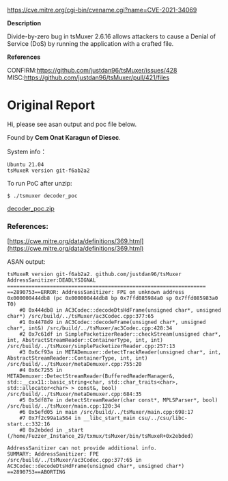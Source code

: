 
https://cve.mitre.org/cgi-bin/cvename.cgi?name=CVE-2021-34069

**Description**

Divide-by-zero bug in tsMuxer 2.6.16 allows attackers to cause a Denial of Service (DoS) by running the application with a crafted file.


**References**

CONFIRM:https://github.com/justdan96/tsMuxer/issues/428
MISC:https://github.com/justdan96/tsMuxer/pull/421/files

# Original Report

Hi, please see asan output and poc file below.

Found by **Cem Onat Karagun of Diesec**.

System info：
```
Ubuntu 21.04
tsMuxeR version git-f6ab2a2
```

To run PoC after unzip:
```
$ ./tsmuxer decoder_poc
```

[decoder_poc.zip](https://github.com/justdan96/tsMuxer/files/6534193/decoder_poc.zip)

### References:
[https://cwe.mitre.org/data/definitions/369.html](https://cwe.mitre.org/data/definitions/369.html)


ASAN output:

```
tsMuxeR version git-f6ab2a2. github.com/justdan96/tsMuxer
AddressSanitizer:DEADLYSIGNAL
=================================================================
==2890753==ERROR: AddressSanitizer: FPE on unknown address 0x000000444db8 (pc 0x000000444db8 bp 0x7ffd085984a0 sp 0x7ffd085983a0 T0)
    #0 0x444db8 in AC3Codec::decodeDtsHdFrame(unsigned char*, unsigned char*) /src/build/../tsMuxer/ac3Codec.cpp:377:65
    #1 0x4478d9 in AC3Codec::decodeFrame(unsigned char*, unsigned char*, int&) /src/build/../tsMuxer/ac3Codec.cpp:428:34
    #2 0x7c61df in SimplePacketizerReader::checkStream(unsigned char*, int, AbstractStreamReader::ContainerType, int, int) /src/build/../tsMuxer/simplePacketizerReader.cpp:257:13
    #3 0x6cf93a in METADemuxer::detectTrackReader(unsigned char*, int, AbstractStreamReader::ContainerType, int, int) /src/build/../tsMuxer/metaDemuxer.cpp:755:20
    #4 0x6c7255 in METADemuxer::DetectStreamReader(BufferedReaderManager&, std::__cxx11::basic_string<char, std::char_traits<char>, std::allocator<char> > const&, bool) /src/build/../tsMuxer/metaDemuxer.cpp:684:35
    #5 0x5df87e in detectStreamReader(char const*, MPLSParser*, bool) /src/build/../tsMuxer/main.cpp:120:34
    #6 0x5efd05 in main /src/build/../tsMuxer/main.cpp:698:17
    #7 0x7f2c99a1a564 in __libc_start_main csu/../csu/libc-start.c:332:16
    #8 0x2ebded in _start (/home/Fuzzer_Instance_29/txmux/tsMuxer/bin/tsMuxeR+0x2ebded)

AddressSanitizer can not provide additional info.
SUMMARY: AddressSanitizer: FPE /src/build/../tsMuxer/ac3Codec.cpp:377:65 in AC3Codec::decodeDtsHdFrame(unsigned char*, unsigned char*)
==2890753==ABORTING
```


